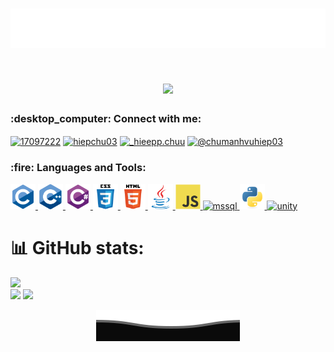 <h1 align="center">
  <img src="https://github.com/HiepChill/HiepChill/blob/main/name.svg" alt="Andrew Chu" />
</h1>

<h1 align="center">
  <a href="https://git.io/typing-svg">
    <img src="https://readme-typing-svg.herokuapp.com/?lines=Hello+WorldT!+👋;This+is+Andrew+Chu....;Nice+to+meet+you!&center=true&size=30">
  </a>
</h1>

<h3> </h3>

<h3 align="left">:desktop_computer: Connect with me:</h3>
<p align="left">
<a href="https://stackoverflow.com/users/17097222" target="blank"><img align="center" src="https://raw.githubusercontent.com/rahuldkjain/github-profile-readme-generator/master/src/images/icons/Social/stack-overflow.svg" alt="17097222" height="30" width="40" /></a>
<a href="https://fb.com/hiepchu03" target="blank"><img align="center" src="https://raw.githubusercontent.com/rahuldkjain/github-profile-readme-generator/master/src/images/icons/Social/facebook.svg" alt="hiepchu03" height="30" width="40" /></a>
<a href="https://instagram.com/_hieepp.chuu" target="blank"><img align="center" src="https://raw.githubusercontent.com/rahuldkjain/github-profile-readme-generator/master/src/images/icons/Social/instagram.svg" alt="_hieepp.chuu" height="30" width="40" /></a>
<a href="https://www.hackerrank.com/@chumanhvuhiep03" target="blank"><img align="center" src="https://raw.githubusercontent.com/rahuldkjain/github-profile-readme-generator/master/src/images/icons/Social/hackerrank.svg" alt="@chumanhvuhiep03" height="30" width="40" /></a>
</p>

<h3 align="left">:fire: Languages and Tools:</h3>
<p align="left"> <a href="https://www.cprogramming.com/" target="_blank" rel="noreferrer"> <img src="https://raw.githubusercontent.com/devicons/devicon/master/icons/c/c-original.svg" alt="c" width="40" height="40"/> </a> <a href="https://www.w3schools.com/cpp/" target="_blank" rel="noreferrer"> <img src="https://raw.githubusercontent.com/devicons/devicon/master/icons/cplusplus/cplusplus-original.svg" alt="cplusplus" width="40" height="40"/> </a> <a href="https://www.w3schools.com/cs/" target="_blank" rel="noreferrer"> <img src="https://raw.githubusercontent.com/devicons/devicon/master/icons/csharp/csharp-original.svg" alt="csharp" width="40" height="40"/> </a> <a href="https://www.w3schools.com/css/" target="_blank" rel="noreferrer"> <img src="https://raw.githubusercontent.com/devicons/devicon/master/icons/css3/css3-original-wordmark.svg" alt="css3" width="40" height="40"/> </a> <a href="https://www.w3.org/html/" target="_blank" rel="noreferrer"> <img src="https://raw.githubusercontent.com/devicons/devicon/master/icons/html5/html5-original-wordmark.svg" alt="html5" width="40" height="40"/> </a> <a href="https://www.java.com" target="_blank" rel="noreferrer"> <img src="https://raw.githubusercontent.com/devicons/devicon/master/icons/java/java-original.svg" alt="java" width="40" height="40"/> </a> <a href="https://developer.mozilla.org/en-US/docs/Web/JavaScript" target="_blank" rel="noreferrer"> <img src="https://raw.githubusercontent.com/devicons/devicon/master/icons/javascript/javascript-original.svg" alt="javascript" width="40" height="40"/> </a> <a href="https://www.microsoft.com/en-us/sql-server" target="_blank" rel="noreferrer"> <img src="https://www.svgrepo.com/show/303229/microsoft-sql-server-logo.svg" alt="mssql" width="40" height="40"/> </a> <a href="https://www.python.org" target="_blank" rel="noreferrer"> <img src="https://raw.githubusercontent.com/devicons/devicon/master/icons/python/python-original.svg" alt="python" width="40" height="40"/> </a> <a href="https://unity.com/" target="_blank" rel="noreferrer"> <img src="https://www.vectorlogo.zone/logos/unity3d/unity3d-icon.svg" alt="unity" width="40" height="40"/> </a> </p>

# 📊 GitHub stats:

![](https://github-readme-stats.vercel.app/api/top-langs/?username=hiepchill&theme=midnight-purple&hide_border=true&include_all_commits=false&count_private=false&layout=compact)<br/>
![](https://github-readme-stats.vercel.app/api?username=hiepchill&theme=midnight-purple&hide_border=true&include_all_commits=false&count_private=false)
![](https://github-readme-streak-stats.herokuapp.com/?user=hiepchill&theme=midnight-purple&hide_border=true)<br/>

<p align="center">
        <img src="https://github.com/HiepChill/HiepChill/blob/main/bottom.svg" alt="Github Stats" />
</p>
